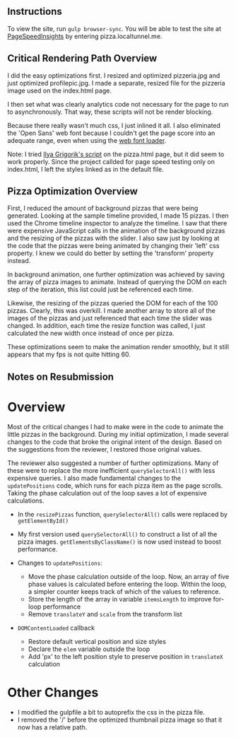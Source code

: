 ## Instructions

To view the site, run `gulp browser-sync`. You will be able to test the site at
[PageSpeedInsights](https://developers.google.com/speed/pagespeed/insights/) by entering pizza.localtunnel.me.

## Critical Rendering Path Overview

I did the easy optimizations first. I resized and optimized pizzeria.jpg and
just optimized profilepic.jpg. I made a separate, resized file for the pizzeria
image used on the index.html page.

I then set what was clearly analytics code not necessary for the page to run to
asynchronously. That way, these scripts will not be render blocking.

Because there really wasn't much css, I just inlined it all. I also eliminated
the 'Open Sans' web font because I couldn't get the page score into an adequate
range, even when using the [web font loader](https://github.com/typekit/webfontloader).

Note: I tried [Ilya Grigorik's script](https://developers.google.com/speed/docs/insights/OptimizeCSSDelivery)
on the pizza.html page, but it did seem to work properly. Since the project
callded for page speed testing only on index.html, I left the styles linked as
in the default file.

## Pizza Optimization Overview

First, I reduced the amount of background pizzas that were being generated. Looking
at the sample timeline provided, I made 15 pizzas. I then used the Chrome
timeline inspector to analyze the timeline. I saw that there were expensive
JavaScript calls in the animation of the background pizzas and the resizing of
the pizzas with the slider. I also saw just by looking at the code that the pizzas
were being animated by changing their 'left' css property. I knew we could do
better by setting the 'transform' property instead.

In background animation, one further optimization was achieved by saving the array
of pizza images to animate. Instead of querying the DOM on each step of the iteration,
this list could just be referenced each time.

Likewise, the resizing of the pizzas queried the DOM for each of the 100 pizzas.
Clearly, this was overkill. I made another array to store all of the images of
the pizzas and just referenced that each time the slider was changed. In addition,
each time the resize function was called, I just calculated the new width once
instead of once per pizza.

These optimizations seem to make the animation render smoothly, but it still
appears that my fps is not quite hitting 60.

## Notes on Resubmission

# Overview

Most of the critical changes I had to make were in the code to animate the little
pizzas in the background. During my initial optimization, I made several changes
to the code that broke the original intent of the design. Based on the suggestions
from the reviewer, I restored those original values.

The reviewer also suggested a number of further optimizations. Many of these were
to replace the more inefficient `querySelectorAll()` with less expensive queries.
I also made fundamental changes to the `updatePositions` code, which runs for
each pizza item as the page scrolls. Taking the phase calculation out of the loop
saves a lot of expensive calculations.

* In the `resizePizzas` function, `querySelectorAll()` calls were replaced by
`getElementById()`

* My first version used `querySelectorAll()` to construct a list of all the pizza
images. `getElementsByClassName()` is now used instead to boost performance.

* Changes to `updatePositions`:
  * Move the phase calculation outside of the loop. Now, an array of five phase
  values is calculated before entering the loop. Within the loop, a simpler counter
  keeps track of which of the values to reference.
  * Store the length of the array in variable `itemsLength` to improve for-loop
  performance
  * Remove `translateY` and `scale` from the transform list

* `DOMContentLoaded` callback
  * Restore default vertical position and size styles
  * Declare the `elem` variable outside the loop
  * Add 'px' to the left position style to preserve position in `translateX` calculation

# Other Changes

* I modified the gulpfile a bit to autoprefix the css in the pizza file.
* I removed the '/' before the optimized thumbnail pizza image so that it now
has a relative path.
